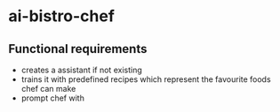 # ai-bistro-chef

## Functional requirements

- creates a assistant if not existing 
- trains it with predefined recipes which represent the favourite foods chef can make
- prompt chef with 
